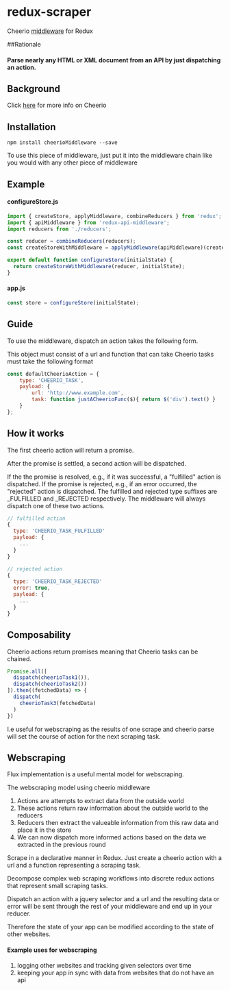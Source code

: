 # redux-scraper
Cheerio [middleware](http://rackt.github.io/redux/docs/advanced/Middleware.html) for Redux

##Rationale

#### Parse nearly any HTML or XML document from an API by just dispatching an action.

## Background

Click [here](https://github.com/cheeriojs/cheerio) for more info on Cheerio

## Installation

```
npm install cheerioMiddleware --save
```

To use this piece of middleware, just put it into the middleware chain like you would with any other piece of middleware

## Example

#### configureStore.js

```js
import { createStore, applyMiddleware, combineReducers } from 'redux';
import { apiMiddleware } from 'redux-api-middleware';
import reducers from './reducers';

const reducer = combineReducers(reducers);
const createStoreWithMiddleware = applyMiddleware(apiMiddleware)(createStore);

export default function configureStore(initialState) {
  return createStoreWithMiddleware(reducer, initialState);
}
```

#### app.js

```js
const store = configureStore(initialState);
```

## Guide

To use the middleware, dispatch an action takes the following form.

This object must consist of a url and function that can take
Cheerio tasks must take the following format 

```js
const defaultCheerioAction = {
    type: 'CHEERIO_TASK',
    payload: {
        url: 'http://www.example.com',
        task: function justACheerioFunc($){ return $('div').text() }
    }
};  
```

## How it works

The first cheerio action will return a promise.

After the promise is settled, a second action will be dispatched. 

If the the promise is resolved, e.g., if it was successful, a "fulfilled" action is dispatched. If the promise is rejected, e.g., if an error occurred, the "rejected" action is dispatched. The fulfilled and rejected type suffixes are _FULFILLED and _REJECTED respectively. The middleware will always dispatch one of these two actions.

```js
// fulfilled action
{
  type: 'CHEERIO_TASK_FULFILLED'
  payload: {
    ...
  }
}

// rejected action
{
  type: 'CHEERIO_TASK_REJECTED'
  error: true,
  payload: {
    ...
  }
}
```

## Composability

Cheerio actions return promises meaning that Cheerio tasks can be chained.

```js
Promise.all([
  dispatch(cheerioTask1()),
  dispatch(cheerioTask2())
]).then((fetchedData) => {
  dispatch(
    cheerioTask3(fetchedData)
  )
})
```

I.e useful for webscraping as the results of one scrape and cheerio parse will set the course of action for the next scraping task.


## Webscraping

Flux implementation is a useful mental model for webscraping.

The webscraping model using cheerio middleware

1. Actions are attempts to extract data from the outside world
2. These actions return raw information about the outside world to the reducers
3. Reducers then extract the valueable information from this raw data and place it in the store
4. We can now dispatch more informed actions based on the data we extracted in the previous round


Scrape in a declarative manner in Redux. Just create a cheerio action with a url and a function representing a scraping task.

Decompose complex web scraping workflows into discrete redux actions that represent small scraping tasks.

Dispatch an action with a jquery selector and a url and the resulting data or error will be sent
through the rest of your middleware and end up in your reducer.

Therefore the state of your app can be modified according to the state of other websites.

#### Example uses for webscraping

1. logging other websites and tracking given selectors over time
2. keeping your app in sync with data from websites that do not have an api

